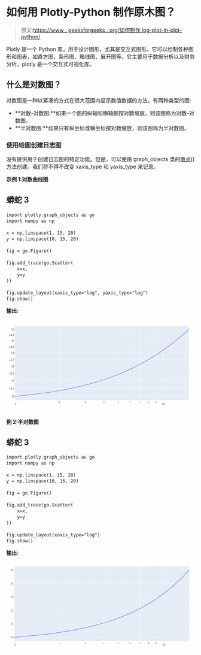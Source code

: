 # 如何用 Plotly-Python 制作原木图？

> 原文:[https://www . geeksforgeeks . org/如何制作 log-plot-in-plot-python/](https://www.geeksforgeeks.org/how-to-make-log-plots-in-plotly-python/)

Plotly 是一个 Python 库，用于设计图形，尤其是交互式图形。它可以绘制各种图形和图表，如直方图、条形图、箱线图、展开图等。它主要用于数据分析以及财务分析。plotly 是一个交互式可视化库。

## 什么是对数图？

对数图是一种以紧凑的方式在很大范围内显示数值数据的方法。有两种类型的图:

*   **对数-对数图:**如果一个图的纵轴和横轴都按对数缩放，则该图称为对数-对数图。
*   **半对数图:**如果只有纵坐标或横坐标按对数缩放，则该图称为半对数图。

### 使用绘图创建日志图

没有提供用于创建日志图的特定功能。但是，可以使用 graph_objects 类的[散点()](https://www.geeksforgeeks.org/scatter-plot-in-plotly-using-graph_objects-class/)方法创建。我们将不得不改变 xaxis_type 和 yaxis_type 来记录。

**示例 1:对数曲线图**

## 蟒蛇 3

```
import plotly.graph_objects as go
import numpy as np

x = np.linspace(1, 15, 20)
y = np.linspace(10, 15, 20)

fig = go.Figure()

fig.add_trace(go.Scatter(
    x=x,
    y=y
))

fig.update_layout(xaxis_type="log", yaxis_type="log")
fig.show()
```

**输出:**

![](img/80372e4fddf8158bf4063f7e3a5372d5.png)

**例 2:半对数图**

## 蟒蛇 3

```
import plotly.graph_objects as go
import numpy as np

x = np.linspace(1, 15, 20)
y = np.linspace(10, 15, 20)

fig = go.Figure()

fig.add_trace(go.Scatter(
    x=x,
    y=y
))

fig.update_layout(xaxis_type="log")
fig.show()
```

**输出:**

![](img/015dfdf1f9047822961c41faf660f8fa.png)